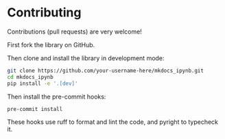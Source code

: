 # Contributing

Contributions (pull requests) are very welcome!

First fork the library on GitHub.

Then clone and install the library in development mode:

```bash
git clone https://github.com/your-username-here/mkdocs_ipynb.git
cd mkdocs_ipynb
pip install -e '.[dev]'
```

Then install the pre-commit hooks:

```bash
pre-commit install
```

These hooks use ruff to format and lint the code, and pyright to typecheck it.
